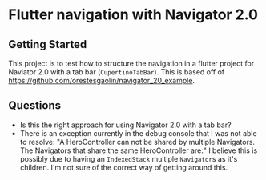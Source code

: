 # Flutter navigation with Navigator 2.0
 
## Getting Started
This project is to test how to structure the navigation in a flutter project for Naviator 2.0 with a tab bar (`CupertinoTabBar`). 
This is based off of https://github.com/orestesgaolin/navigator_20_example.
 
## Questions
- Is this the right approach for using Navigator 2.0 with a tab bar?
- There is an exception currently in the debug console that I was not able to resolve: "A HeroController can not be shared by multiple Navigators. The Navigators that share the same HeroController are:"
I believe this is possibly due to having an `IndexedStack` multiple `Navigator`s as it's children. I'm not sure of the correct way of getting around this.
